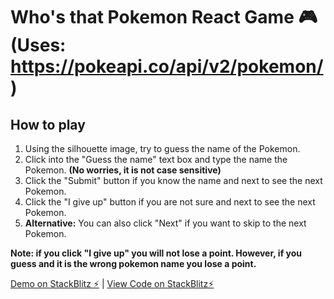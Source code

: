 # Who's that Pokemon React Game 🎮 (Uses: https://pokeapi.co/api/v2/pokemon/)

## How to play

1. Using the silhouette image, try to guess the name of the Pokemon.
2. Click into the "Guess the name" text box and type the name the Pokemon. **(No worries, it is not case sensitive)**
3. Click the "Submit" button if you know the name and next to see the next Pokemon.
4. Click the "I give up" button if you are not sure and next to see the next Pokemon.
5. **Alternative:** You can also click "Next" if you want to skip to the next Pokemon.

**Note: if you click "I give up" you will not lose a point. However, if you guess and it is the wrong pokemon name you lose a point.**

[Demo on StackBlitz ⚡️](https://react-nm9nyr.stackblitz.io/) | 
[View Code on StackBlitz⚡️](https://stackblitz.com/edit/react-nm9nyr)